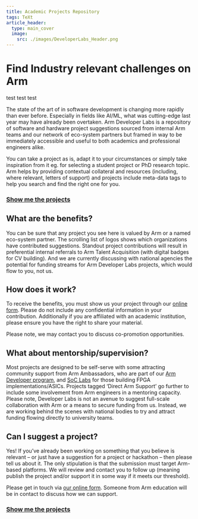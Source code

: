 ```yaml
---
title: Academic Projects Repository
tags: TeXt
article_header:
  type: main_cover
  image:
    src: ./images/DeveloperLabs_Header.png
---
```

# Find Industry relevant challenges on Arm



test test test

The state of the art of in software development is changing more rapidly than ever before.  Especially in fields like AI/ML, what was cutting-edge last year may have already been overtaken.  Arm Developer Labs is a repository of software and hardware project suggestions sourced from internal Arm teams and our network of eco-system partners but framed in way to be immediately accessible and useful to both academics and professional engineers alike. 

You can take a project as is, adapt it to your circumstances or simply take inspiration from it eg. for selecting a student project or PhD research topic.  Arm helps by providing contextual collateral and resources (including, where relevant, letters of support) and projects include meta-data tags to help you search and find the right one for you. 

### [Show me the projects](https://arm-university.github.io/Arm-Developer-Labs/2025/05/30/projects.html)

## What are the benefits?

You can be sure that any project you see here is valued by Arm or a named eco-system partner.  The scrolling list of logos shows which organizations have contributed suggestions.  Standout project contributions will result in preferential internal referrals to Arm Talent Acquisition (with digital badges for CV building).  And we are currently discussing with national agencies the potential for funding streams for Arm Developer Labs projects, which would flow to you, not us. 

## How does it work? 

To receive the benefits, you must show us your project through our [online form](https://forms.office.com/e/VZnJQLeRhD). Please do not include any confidential information in your contribution. Additionally if you are affiliated with an academic institution, please ensure you have the right to share your material.

Please note, we may contact you to discuss co-promotion opportunities. 

## What about mentorship/supervision? 

Most projects are designed to be self-serve with some attracting community support from Arm Ambassadors, who are part of our [Arm Developer program](https://www.arm.com/resources/developer-program?#register), and [SoC Labs](https://soclabs.org/) for those building FPGA implementations/ASICs. Projects tagged ‘Direct Arm Support’ go further to include some involvement from Arm engineers in a mentoring capacity.  Please note, Developer Labs is not an avenue to suggest full-scale collaboration with Arm or a means to secure funding from us. Instead, we are working behind the scenes with national bodies to try and attract funding flowing directly to university teams.


## Can I suggest a project? 

Yes!  If you’ve already been working on something that you believe is relevant – or just have a suggestion for a project or hackathon – then please tell us about it.  The only stipulation is that the submission must target Arm-based platforms.  We will review and contact you to follow up (meaning publish the project and/or support it in some way if it meets our threshold). 

Please get in touch via [our online form](https://forms.office.com/e/597pKN2JBW). Someone from Arm education will be in contact to discuss how we can support. 

### [Show me the projects](https://arm-university.github.io/Arm-Developer-Labs/2025/05/30/projects.html)
